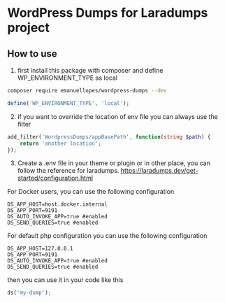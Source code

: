 # WordPress Dumps for Laradumps project

## How to use
1. first install this package with composer and define WP_ENVIRONMENT_TYPE as local
```bash
composer require emanuellopes/wordpress-dumps --dev
```
```php
define('WP_ENVIRONMENT_TYPE', 'local');
```

2.  if you want to override the location of env file you can always use the filter
```php
add_filter('WordpressDumps/appBasePath', function(string $path) {
    return 'another location';
});
```

3. Create a .env file in your theme or plugin or in other place, you can follow the reference for laradumps.
https://laradumps.dev/get-started/configuration.html

For Docker users, you can use the following configuration
```
DS_APP_HOST=host.docker.internal
DS_APP_PORT=9191
DS_AUTO_INVOKE_APP=true #enabled
DS_SEND_QUERIES=true #enabled
```
For default php configuration you can use the following configuration
```
DS_APP_HOST=127.0.0.1
DS_APP_PORT=9191
DS_AUTO_INVOKE_APP=true #enabled
DS_SEND_QUERIES=true #enabled
```

then you can use it in your code like this
```php
ds('my-dump');
```

